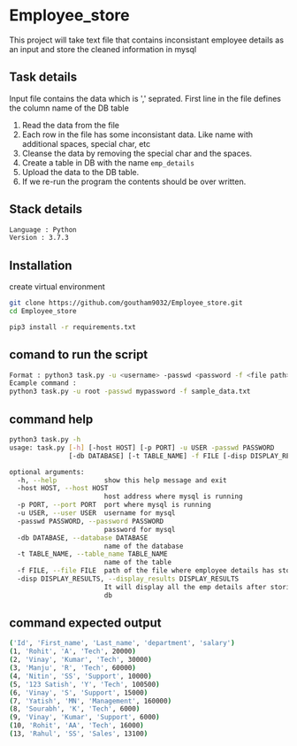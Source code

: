 # Employee_store
This project will take text file that contains inconsistant employee details as an input and store the cleaned information in mysql 

## Task details
Input file contains the data which is  ',' seprated.
First line in the file defines the column name of the DB table
1. Read the data from the file
2. Each row in the file has some inconsistant data. Like name with additional spaces, special char, etc
3. Cleanse the data by removing the special char and the spaces.
4. Create a table in DB with the name `emp_details`
5. Upload the data to the DB table.
6. If we re-run the program the contents should be over written.

## Stack details
```bash
Language : Python
Version : 3.7.3
```

## Installation
create virtual environment 
```bash
git clone https://github.com/goutham9032/Employee_store.git
cd Employee_store
```

```bash
pip3 install -r requirements.txt
```

## comand to run the script
```bash
Format : python3 task.py -u <username> -passwd <password -f <file path>
Ecample command : 
python3 task.py -u root -passwd mypassword -f sample_data.txt
```

## command help
```bash
python3 task.py -h
usage: task.py [-h] [-host HOST] [-p PORT] -u USER -passwd PASSWORD
               [-db DATABASE] [-t TABLE_NAME] -f FILE [-disp DISPLAY_RESULTS]

optional arguments:
  -h, --help            show this help message and exit
  -host HOST, --host HOST
                        host address where mysql is running
  -p PORT, --port PORT  port where mysql is running
  -u USER, --user USER  username for mysql
  -passwd PASSWORD, --password PASSWORD
                        password for mysql
  -db DATABASE, --database DATABASE
                        name of the database
  -t TABLE_NAME, --table_name TABLE_NAME
                        name of the table
  -f FILE, --file FILE  path of the file where employee details has stored
  -disp DISPLAY_RESULTS, --display_results DISPLAY_RESULTS
                        It will display all the emp details after storing in
                        db
```

## command expected output
```bash
('Id', 'First_name', 'Last_name', 'department', 'salary')
(1, 'Rohit', 'A', 'Tech', 20000)
(2, 'Vinay', 'Kumar', 'Tech', 30000)
(3, 'Manju', 'R', 'Tech', 60000)
(4, 'Nitin', 'SS', 'Support', 10000)
(5, '123 Satish', 'Y', 'Tech', 100500)
(6, 'Vinay', 'S', 'Support', 15000)
(7, 'Yatish', 'MN', 'Management', 160000)
(8, 'Sourabh', 'K', 'Tech', 6000)
(9, 'Vinay', 'Kumar', 'Support', 6000)
(10, 'Rohit', 'AA', 'Tech', 16000)
(13, 'Rahul', 'SS', 'Sales', 13100)
```
